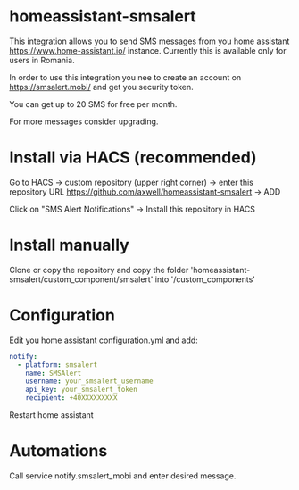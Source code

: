 # homeassistant-smsalert

This integration allows you to send SMS messages from you home assistant https://www.home-assistant.io/ instance.
Currently this is available only for users in Romania.

In order to use this integration you nee to create an account on https://smsalert.mobi/ and get you security token.

You can get up to 20 SMS for free per month.

For more messages consider upgrading.

# Install via HACS (recommended)

Go to HACS -> custom repository (upper right corner) -> enter this repository URL https://github.com/axwell/homeassistant-smsalert -> ADD

Click on "SMS Alert Notifications" -> Install this repository in HACS


# Install manually

Clone or copy the repository and copy the folder 'homeassistant-smsalert/custom_component/smsalert' into '/custom_components'

# Configuration

Edit you home assistant configuration.yml and add:

```yaml
notify:
  - platform: smsalert
    name: SMSAlert
    username: your_smsalert_username
    api_key: your_smsalert_token
    recipient: +40XXXXXXXXX
```
Restart home assistant

# Automations

Call service notify.smsalert_mobi and enter desired message.
